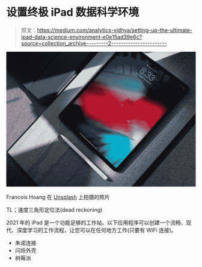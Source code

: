 # 设置终极 iPad 数据科学环境

> 原文：<https://medium.com/analytics-vidhya/setting-up-the-ultimate-ipad-data-science-environment-e0e15ad39e6c?source=collection_archive---------2----------------------->

![](img/ca2179916adceaa3d301482d7783c3c2.png)

Francois Hoang 在 [Unsplash](https://unsplash.com/s/photos/ipad?utm_source=unsplash&utm_medium=referral&utm_content=creditCopyText) 上拍摄的照片

TL；速度三角形定位法(dead reckoning)

2021 年的 iPad 是一个功能足够的工作站。以下应用程序可以创建一个流畅、现代、深度学习的工作流程，让您可以在任何地方工作(只要有 WiFi 连接)。

*   朱诺连接
*   闪烁外壳
*   树莓派